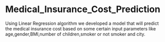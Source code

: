 # Medical_Insurance_Cost_Prediction
Using Linear Regression algorithm we developed a model that will predict the medical insurance cost based on some certain input parameters like age,gender,BMI,number of children,smoker or not smoker and city.
